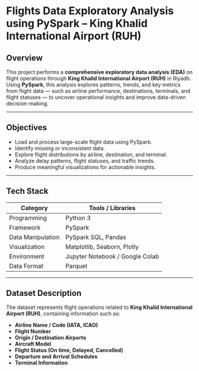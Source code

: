 #  Flights Data Exploratory Analysis using PySpark – King Khalid International Airport (RUH)

##  Overview
This project performs a **comprehensive exploratory data analysis (EDA)** on flight operations through **King Khalid International Airport (RUH)** in Riyadh.  
Using **PySpark**, this analysis explores patterns, trends, and key metrics from flight data — such as airline performance, destinations, terminals, and flight statuses — to uncover operational insights and improve data-driven decision-making.

---

##  Objectives
- Load and process large-scale flight data using PySpark.  
- Identify missing or inconsistent data.  
- Explore flight distributions by airline, destination, and terminal.  
- Analyze delay patterns, flight statuses, and traffic trends.  
- Produce meaningful visualizations for actionable insights.  

---

##  Tech Stack

| Category | Tools / Libraries |
|-----------|-------------------|
| Programming | Python 3 |
| Framework | PySpark |
| Data Manipulation | PySpark SQL, Pandas |
| Visualization | Matplotlib, Seaborn, Plotly |
| Environment | Jupyter Notebook / Google Colab |
| Data Format | Parquet |

---

##  Dataset Description
The dataset represents flight operations related to **King Khalid International Airport (RUH)**, containing information such as:

- **Airline Name / Code (IATA, ICAO)**  
- **Flight Number**  
- **Origin / Destination Airports**  
- **Aircraft Model**  
- **Flight Status (On time, Delayed, Cancelled)**  
- **Departure and Arrival Schedules**  
- **Terminal Information**




